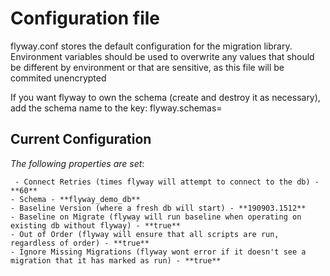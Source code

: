 # Configuration file

flyway.conf stores the default configuration for the migration library. Environment variables should be used to overwrite any values that should be different by environment or that are sensitive, as this file will be commited unencrypted

If you want flyway to own the schema (create and destroy it as necessary), add the schema name to the key:
flyway.schemas=

## Current Configuration

*The following properties are set*:

     - Connect Retries (times flyway will attempt to connect to the db) - **60**
    - Schema - **flyway_demo_db**
    - Baseline Version (where a fresh db will start) - **190903.1512**
    - Baseline on Migrate (flyway will run baseline when operating on existing db without flyway) - **true**
    - Out of Order (flyway will ensure that all scripts are run, regardless of order) - **true**
    - Ignore Missing Migrations (flyway wont error if it doesn't see a migration that it has marked as run) - **true**
